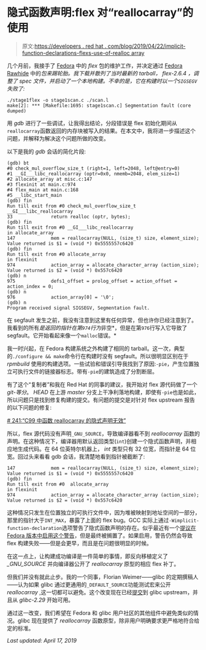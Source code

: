 # 隐式函数声明:flex 对“reallocarray”的使用

> 原文:[https://developers . red hat . com/blog/2019/04/22/implicit-function-declarations-flexs-use-of-realloc array](https://developers.redhat.com/blog/2019/04/22/implicit-function-declarations-flexs-use-of-reallocarray)

几个月前，我接手了 [Fedora](https://getfedora.org/) 中的 *flex* 包的维护工作，并决定通过 [Fedora Rawhide](https://fedoraproject.org/wiki/Releases/Rawhide) 中的*包来踢轮胎。我下载并散列了当时最新的 tarball， *flex-2.6.4* ，调整了 *spec* 文件，并启动了一个本地构建。不幸的是，它在构建时以一个`SIGSEGV`失败了:*

```
./stage1flex -o stage1scan.c ./scan.l
make[2]: *** [Makefile:1695: stage1scan.c] Segmentation fault (core dumped)

```

用 *gdb* 进行了一些调试，让我得出结论，分段错误是 flex 初始化期间从`reallocarray`函数返回的内存块被写入的结果。在本文中，我将进一步描述这个问题，并解释为解决这个问题所做的改变。

以下是我的 *gdb* 会话的简化片段:

```
(gdb) bt
#0 check_mul_overflow_size_t (right=1, left=2048, left@entry=0)
#1 __GI___libc_reallocarray (optr=0x0, nmemb=2048, elem_size=1)
#2 allocate_array at misc.c:147
#3 flexinit at main.c:974
#4 flex_main at main.c:168
#5 __libc_start_main
(gdb) fin
Run till exit from #0 check_mul_overflow_size_t
__GI___libc_reallocarray
33              return realloc (optr, bytes);
(gdb) fin
Run till exit from #0 __GI___libc_reallocarray
in allocate_array
147             mem = reallocarray(NULL, (size_t) size, element_size);
Value returned is $1 = (void *) 0x5555557c6420
(gdb) fin
Run till exit from #0 allocate_array
in flexinit
974             action_array = allocate_character_array (action_size);
Value returned is $2 = (void *) 0x557c6420
(gdb) n
975             defs1_offset = prolog_offset = action_offset = action_index = 0;
(gdb) n
976             action_array[0] = '\0';
(gdb) n
Program received signal SIGSEGV, Segmentation fault.

```

在 segfault 发生之前，我没有注意到这里有任何异常，但也许你已经注意到了。我看到的所有*是返回的指针在第`974`行为*非空*，但是在第`976`行写入它导致了 segfault。它开始看起来像一个`malloc`错误。*

我一时兴起，在 Fedora 构建系统之外构建了相同的 tarball。这一次，典型的`./configure && make`命令行在构建时没有 segfault。所以很明显区别在于 *rpmbuild* 使用的构建选项。一些试验和错误引导我找到了原因:`-pie`，产生位置独立可执行文件的链接器标志。带有`-pie`的建筑造成了分割断层。

有了这个“复制者”和我在 Red Hat 的同事的建议，我开始对 flex 源代码做了一个*git-等分*。 *HEAD* 在上游 *master* 分支上干净利落地构建，即使有`-pie`也是如此，所以问题只是找到修复构建的提交。有问题的提交是对针对 flex upstream 报告的以下问题的修复:

[# 241:“C99 中函数 reallocarray 的隐式声明无效”](https://github.com/westes/flex/issues/241)

所以，flex 源代码没有声明`_GNU_SOURCE`，导致编译器看不到 *reallocarray* 函数的声明。在这种情况下，编译器用默认返回类型(`int`)创建一个隐式函数声明，并相应地生成代码。在 64 位英特尔机器上， *int* 类型只有 32 位宽，而指针是 64 位宽。回过头来看看 gdb 会话，我清楚地看到指针被截断了:

```
147             mem = reallocarray(NULL, (size_t) size, element_size);
Value returned is $1 = (void *) 0x5555557c6420
(gdb) fin
Run till exit from #0  allocate_array
in flexinit
974             action_array = allocate_character_array (action_size);
Value returned is $2 = (void *) 0x557c6420

```

这种情况只发生在位置独立的可执行文件中，因为堆被映射到地址空间的一部分，那里的指针大于`INT_MAX`，暴露了上面的 flex bug。GCC 实际上通过`-Wimplicit-function-declaration`选项警告了隐式函数声明的存在。似乎最近有一个[提议在 Fedora 版本中启用这个警告](https://fedoraproject.org/wiki/Changes/Fedora26CFlags)，但是最终被搁置了。如果启用，警告仍然会导致 flex 构建失败——但是会更早，而且是在问题很明显的时候。

在这一点上，让构建成功编译是一件简单的事情，即反向移植定义了 *_GNU_SOURCE* 并向编译器公开了 *reallocarray* 原型的相应 flex 补丁。

但我们并没有就此止步。我的一个同事，Florian Weimer——glibc 的定期撰稿人——认为如果 glibc 通过更通用的`_DEFAULT_SOURCE`功能测试宏来公开 *reallocarray* ,这一切都可以避免。这个改变现在已经[提交](https://sourceware.org/git/?p=glibc.git;a=commit;h=2bda273aa3)到 glibc upstream，并且从 *glibc-2.29* 开始可用。

通过这一改变，我们希望在 Fedora 和 glibc 用户社区的其他组件中避免类似的情况。glibc 现在提供了 *reallocarray* 函数原型，除非用户明确要求更严格地符合给定的标准。

*Last updated: April 17, 2019*